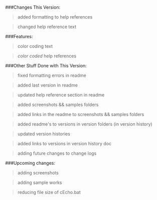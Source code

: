 ###Changes This Version:

> added formatting to help references

> changed help reference text

###Features:

> color coding text

> *color coded* help references

###Other Stuff Done with This Version:

> fixed formatting errors in readme

> added last version in readme

> updated help reference section in readme

> added screenshots && samples folders

> added links in the readme to screenshots && samples folders

> added readme's to versions in version folders (in version history)

> updated version histories

> added links to versions in version history doc

> adding future changes to change logs

###Upcoming changes:

> adding screenshots

> adding sample works

> reducing file size of cEcho.bat
